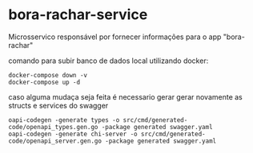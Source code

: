 # bora-rachar-service
Microsservico responsável por fornecer informações para o app "bora-rachar"


comando para subir banco de dados local utilizando docker:  
```
docker-compose down -v
docker-compose up -d
```

caso alguma mudaça seja feita é necessario gerar gerar novamente as structs e services do swagger
```
oapi-codegen -generate types -o src/cmd/generated-code/openapi_types.gen.go -package generated swagger.yaml
oapi-codegen -generate chi-server -o src/cmd/generated-code/openapi_server.gen.go -package generated swagger.yaml
```
